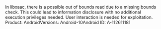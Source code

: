 In libxaac, there is a possible out of bounds read due to a missing bounds check. This could lead to information disclosure with no additional execution privileges needed. User interaction is needed for exploitation. Product: AndroidVersions: Android-10Android ID: A-112611181